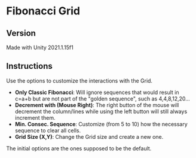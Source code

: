 # Fibonacci Grid

## Version

Made with Unity 2021.1.15f1

## Instructions
Use the options to customize the interactions with the Grid.
* **Only Classic Fibonacci**: Will ignore sequences that would result in c=a+b but are not part of the "golden sequence", such as 4,4,8,12,20...
* **Decrement with (Mouse Right)**: The right button of the mouse will decrement the column/lines while using the left button will still always increment them.
* **Min. Consec. Sequence**: Customize (from 5 to 10) how the necessary sequence to clear all cells.
* **Grid Size (X,Y)**: Change the Grid size and create a new one.

The initial options are the ones supposed to be the default.
